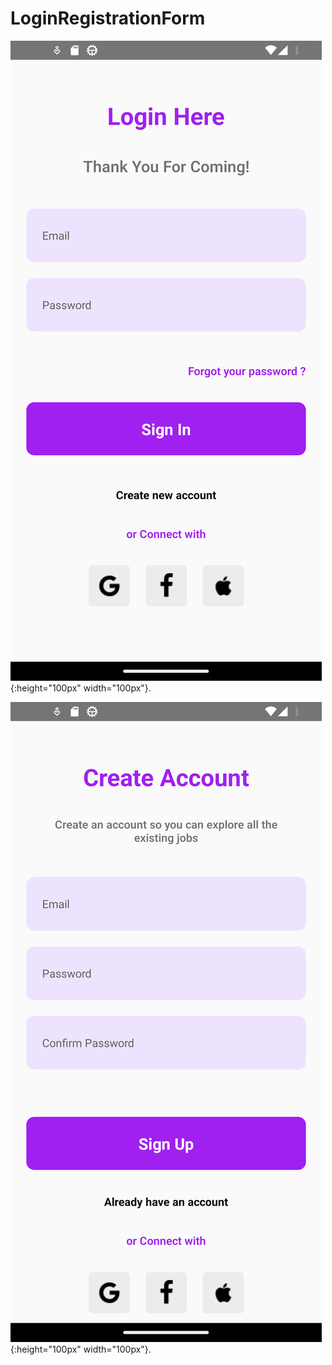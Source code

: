 # LoginRegistrationForm


![Login](https://github.com/Meenaketan7/LoginRegistrationForm/blob/main/ScreenShots/Screenshot_1682842963.png){:height="100px" width="100px"}.

![SignUp](https://github.com/Meenaketan7/LoginRegistrationForm/blob/main/ScreenShots/Screenshot_1682842948.png){:height="100px" width="100px"}.


